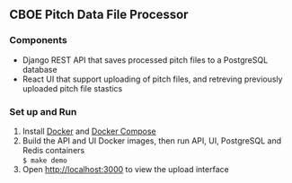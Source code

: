 ## CBOE Pitch Data File Processor
### Components
- Django REST API that saves processed pitch files to a PostgreSQL database
- React UI that support uploading of pitch files, and retreving previously uploaded pitch file stastics
### Set up and Run  
1. Install [Docker](https://docs.docker.com/engine/install/) and [Docker Compose](https://docs.docker.com/compose/install/)
2. Build the API and UI Docker images, then run API, UI, PostgreSQL and Redis containers  
`$ make demo`  
3. Open [http://localhost:3000](http://localhost:3000) to view the upload interface  
